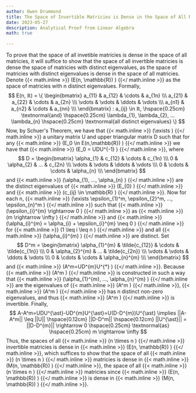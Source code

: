 ```yaml
---
author: Owen Drummond
title: The Space of Invertible Matricies is Dense in the Space of All Matricies
date: 2023-05-27
description: Analytical Proof from Linear Algebra
math: true

---
```


To prove that the space of all invetible matricies is dense in the space of all matricies, it will suffice to show that the space of all invertible matricies is dense the space of matricies with distinct eigenvalues, as the space of matricies with distinct eigenvalues is dense in the space of all matricies. Denote 
{{< math.inline >}} \(E(n, \mathbb{R}) \) {{</ math.inline >}}
 as the space of matricies with n distinct eigenvalues. Formally,
$$
E(n, ℝ) = \{ \begin{bmatrix}
a_{11} & a_{12} & \cdots & a_{1n} \\\
a_{21} & a_{22} & \cdots & a_{2n} \\\
\vdots & \vdots & \ddots & \vdots    \\\
a_{n1} & a_{n2} & \cdots & a_{nn} \\\
\end{bmatrix} : a_{ij} \in ℝ, \hspace{0.25cm} \textnormal{and} \hspace{0.25cm} \lambda_{1}, \lambda_{2}, ... \lambda_{n} \hspace{0.25cm} \textnormal{all distinct eigenvalues} \}
$$
Now, by Schuer's Theorem, we have that {{< math.inline >}} \(\exists \) {{</ math.inline >}} a unitary matrix U and upper triangular matrix D such that for any {{< math.inline >}} \(E_0 \in E(n,\mathbb{R}) \) {{</ math.inline >}} we have that {{< math.inline >}} \(E_0 = UDU^{-1}  \) {{</ math.inline >}}, where 
$$
D = \begin{bmatrix}
\alpha_{1} & c_{12} & \cdots & c_{1n} \\\
0 & \alpha_{2} & ... & c_{2n} \\\
\vdots & \vdots & \ddots & \vdots    \\\
0 & \cdots & \cdots & \alpha_{n} \\\ \end{bmatrix}
$$
and {{< math.inline >}} \(\alpha_{1}, ..., \alpha_{n} \) {{</ math.inline >}} are the distinct eigenvalues of {{< math.inline >}} \(E_{0} \) {{</ math.inline >}} and {{< math.inline >}} \(c_{ij} \in \mathbb{R} \) {{</ math.inline >}}. Now for each n, {{< math.inline >}} \(\exists \epsilon_{1}^m, \epsilon_{2}^m, ..., \epsilon_{n}^m \) {{</ math.inline >}} such that {{< math.inline >}} \(\epsilon_{i}^{m} \rightarrow 0 \) {{</ math.inline >}} as {{< math.inline >}} \(m \rightarrow \infty \) {{</ math.inline >}} and {{< math.inline >}} \(\alpha_{i}^{m} = \alpha_{i} + \epsilon_{i}^{m} \neq 0 \) {{</ math.inline >}} for {{< math.inline >}} \(1 \leq i \leq n \) {{</ math.inline >}} and all {{< math.inline >}} \(\alpha_{i}^{m} \) {{</ math.inline >}} are distinct. Set 
$$
D^m = \begin{bmatrix}
\alpha_{1}^{m} & \tilde{c_{12}} & \cdots & \tilde{c_{1n}} \\\
0 & \alpha_{2}^{m} & ... & \tilde{c_{2n}} \\\
\vdots & \vdots & \ddots & \vdots    \\\
0 & \cdots & \cdots & \alpha_{n}^{m} \\\ \end{bmatrix}
$$
and {{< math.inline >}} \(A^m=UD^{m}U^{*} \) {{</ math.inline >}}. Because {{< math.inline >}} \(A^m \) {{</ math.inline >}} is constructed in such a way that {{< math.inline >}} \(\alpha_{1}^{m}, ..., \alpha_{n}^{m} \) {{</ math.inline >}} are the eigenvalues of {{< math.inline >}} \(A^m \) {{</ math.inline >}}, {{< math.inline >}} \(A^m \) {{</ math.inline >}} has n distinct non-zero eigenvalues, and thus {{< math.inline >}} \(A^m \) {{</ math.inline >}} is invertible. Finally, 
$$
A-A^m=UDU^{\ast}-UD^{m}U^{\ast}=U(D-D^{m})U^{\ast} \implies ||A-A^m|| \leq ||U|| \hspace{0.12cm} ||D-D^m|| \hspace{0.12cm} ||U^{\ast}|| = ||D-D^{m}|| \rightarrow 0 \hspace{0.25cm} \textnormal{as} \hspace{0.25cm} m \rightarrow \infty
$$
Thus, the spaces of all {{< math.inline >}} \(n \times n \) {{</ math.inline >}} invertible matricies is dense in {{< math.inline >}} \(E(n, \mathbb{R}) \) {{</ math.inline >}}, which suffices to show that the space of all {{< math.inline >}} \(n \times n \) {{</ math.inline >}} matricies is dense in  {{< math.inline >}} \(M(n, \mathbb{R}) \) {{</ math.inline >}}, the space of all {{< math.inline >}} \(n \times n \) {{</ math.inline >}} matricies since {{< math.inline >}} \(E(n, \mathbb{R}) \) {{</ math.inline >}} is dense in {{< math.inline >}} \(M(n, \mathbb{R}) \) {{</ math.inline >}}.